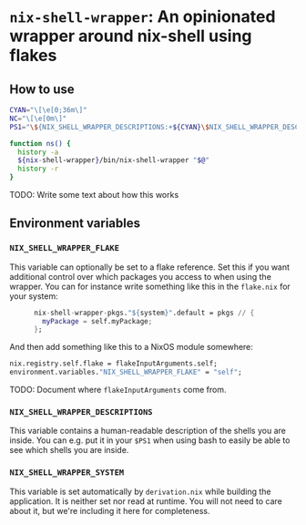 # `nix-shell-wrapper`: An opinionated wrapper around nix-shell using flakes

## How to use

```bash
CYAN="\[\e[0;36m\]"
NC="\[\e[0m\]"
PS1="\${NIX_SHELL_WRAPPER_DESCRIPTIONS:+${CYAN}\$NIX_SHELL_WRAPPER_DESCRIPTIONS${NC}:} $"

function ns() {
  history -a
  ${nix-shell-wrapper}/bin/nix-shell-wrapper "$@"
  history -r
}
```

TODO: Write some text about how this works

## Environment variables

### `NIX_SHELL_WRAPPER_FLAKE`

This variable can optionally be set to a flake reference. Set this if you want additional control over which packages you access to when using the wrapper. You can for instance write something like this in the `flake.nix` for your system:

```nix
      nix-shell-wrapper-pkgs."${system}".default = pkgs // {
        myPackage = self.myPackage;
      };
```

And then add something like this to a NixOS module somewhere:

```nix
nix.registry.self.flake = flakeInputArguments.self;
environment.variables."NIX_SHELL_WRAPPER_FLAKE" = "self";
```

TODO: Document where `flakeInputArguments` come from.

### `NIX_SHELL_WRAPPER_DESCRIPTIONS`

This variable contains a human-readable description of the shells you are inside. You can e.g. put it in your `$PS1` when using bash to easily be able to see which shells you are inside.

### `NIX_SHELL_WRAPPER_SYSTEM`

This variable is set automatically by `derivation.nix` while building the application. It is neither set nor read at runtime. You will not need to care about it, but we're including it here for completeness.
